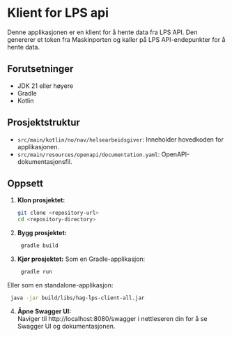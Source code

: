 # Klient for LPS api

Denne applikasjonen er en klient for å hente data fra LPS API. Den genererer et token fra Maskinporten og kaller på LPS API-endepunkter for å hente data.

## Forutsetninger

- JDK 21 eller høyere
- Gradle
- Kotlin

## Prosjektstruktur

- `src/main/kotlin/no/nav/helsearbeidsgiver`: Inneholder hovedkoden for applikasjonen.
- `src/main/resources/openapi/documentation.yaml`: OpenAPI-dokumentasjonsfil.

## Oppsett

1. **Klon prosjektet:**

   ```sh
   git clone <repository-url>
   cd <repository-directory>
   ```

2. **Bygg prosjektet:**

   ```sh
    gradle build
    ```
3. **Kjør prosjektet:**
   Som en Gradle-applikasjon:
   ```sh
    gradle run
    ```

Eller som en standalone-applikasjon:

   ```sh
    java -jar build/libs/hag-lps-client-all.jar
   ```

4. **Åpne Swagger UI:**  
   Naviger til http://localhost:8080/swagger i nettleseren din for å se Swagger UI og dokumentasjonen.